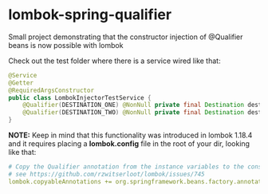 # lombok-spring-qualifier
Small project demonstrating that the constructor injection of @Qualifier beans is now possible with lombok

Check out the test folder where there is a service wired like that:


```java
@Service
@Getter
@RequiredArgsConstructor
public class LombokInjectorTestService {
	@Qualifier(DESTINATION_ONE) @NonNull private final Destination destination1;
	@Qualifier(DESTINATION_TWO) @NonNull private final Destination destination2;
}
```


**NOTE:** 
Keep in mind that this functionality was introduced in lombok 1.18.4 and it requires placing
a **lombok.config** file in the root of your dir, looking like that:

```yaml
# Copy the Qualifier annotation from the instance variables to the constructor
# see https://github.com/rzwitserloot/lombok/issues/745
lombok.copyableAnnotations += org.springframework.beans.factory.annotation.Qualifier

```
